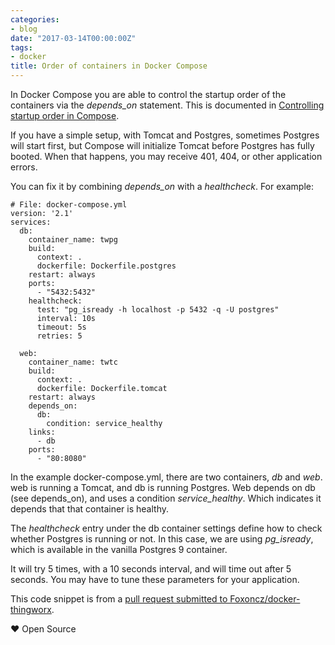 ```yaml
---
categories:
- blog
date: "2017-03-14T00:00:00Z"
tags:
- docker
title: Order of containers in Docker Compose
---
```


In Docker Compose you are able to control the startup order of the containers via
the *depends_on* statement. This is documented in [Controlling startup order in Compose](https://docs.docker.com/compose/startup-order/).

If you have a simple setup, with Tomcat and Postgres, sometimes Postgres will start first, but Compose
will initialize Tomcat before Postgres has fully booted. When that happens, you may receive 401, 404, or other
application errors.

You can fix it by combining *depends_on* with a *healthcheck*. For example:

```shell
# File: docker-compose.yml
version: '2.1'
services:
  db:
    container_name: twpg
    build:
      context: .
      dockerfile: Dockerfile.postgres
    restart: always
    ports:
      - "5432:5432"
    healthcheck:
      test: "pg_isready -h localhost -p 5432 -q -U postgres"
      interval: 10s
      timeout: 5s
      retries: 5

  web:
    container_name: twtc
    build:
      context: .
      dockerfile: Dockerfile.tomcat
    restart: always
    depends_on:
      db:
        condition: service_healthy
    links:
      - db
    ports:
      - "80:8080"
```

In the example docker-compose.yml, there are two containers, *db* and *web*. web is running
a Tomcat, and db is running Postgres. Web depends on db (see depends_on), and uses a condition
*service_healthy*. Which indicates it depends that that container is healthy.

The *healthcheck* entry under the db container settings define how to check whether Postgres
is running or not. In this case, we are using *pg_isready*, which is available in the
vanilla Postgres 9 container.

It will try 5 times, with a 10 seconds interval, and will time out after 5 seconds. You may
have to tune these parameters for your application.

This code snippet is from a
[pull request submitted to Foxoncz/docker-thingworx](https://github.com/Foxoncz/docker-thingworx/pull/3/files).

&hearts; Open Source
